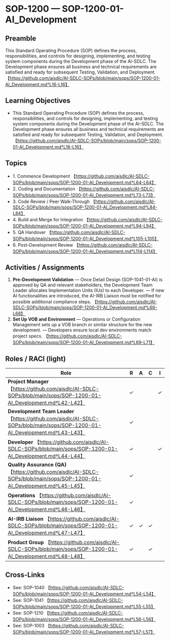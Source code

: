 # SOP-1200 — SOP-1200-01-AI\_Development

## Preamble
This Standard Operating Procedure (SOP) defines the process, responsibilities, and controls for designing, implementing, and testing system components during the Development phase of the AI-SDLC. The Development phase ensures all business and technical requirements are satisfied and ready for subsequent Testing, Validation, and Deployment. 【https://github.com/aisdlc/AI-SDLC-SOPs/blob/main/sops/SOP-1200-01-AI_Development.md†L16-L16】

## Learning Objectives
- This Standard Operating Procedure (SOP) defines the process, responsibilities, and controls for designing, implementing, and testing system components during the Development phase of the AI-SDLC. The Development phase ensures all business and technical requirements are satisfied and ready for subsequent Testing, Validation, and Deployment. 【https://github.com/aisdlc/AI-SDLC-SOPs/blob/main/sops/SOP-1200-01-AI_Development.md†L16-L16】

## Topics
- 1\. Commence Development 【https://github.com/aisdlc/AI-SDLC-SOPs/blob/main/sops/SOP-1200-01-AI_Development.md†L64-L64】
- 2\. Coding and Documentation 【https://github.com/aisdlc/AI-SDLC-SOPs/blob/main/sops/SOP-1200-01-AI_Development.md†L73-L73】
- 3\. Code Review / Peer Walk-Through 【https://github.com/aisdlc/AI-SDLC-SOPs/blob/main/sops/SOP-1200-01-AI_Development.md†L84-L84】
- 4\. Build and Merge for Integration 【https://github.com/aisdlc/AI-SDLC-SOPs/blob/main/sops/SOP-1200-01-AI_Development.md†L94-L94】
- 5\. QA Handover 【https://github.com/aisdlc/AI-SDLC-SOPs/blob/main/sops/SOP-1200-01-AI_Development.md†L105-L105】
- 6\. Post-Development Review 【https://github.com/aisdlc/AI-SDLC-SOPs/blob/main/sops/SOP-1200-01-AI_Development.md†L114-L114】

## Activities / Assignments
1) **Pre-Development Validation** — Once Detail Design (SOP-1041-01-AI) is approved by QA and relevant stakeholders, the Development Team Leader allocates Implementation Units (IUs) to each Developer. — If new AI functionalities are introduced, the AI-IRB Liaison must be notified for possible additional compliance steps. 【https://github.com/aisdlc/AI-SDLC-SOPs/blob/main/sops/SOP-1200-01-AI_Development.md†L66-L68】
2) **Set Up VOB and Environment** — Operations or Configuration Management sets up a VOB branch or similar structure for the new development. — Developers ensure local dev environments match project specs. 【https://github.com/aisdlc/AI-SDLC-SOPs/blob/main/sops/SOP-1200-01-AI_Development.md†L69-L71】

## Roles / RACI (light)
| Role | R | A | C | I |
|---|---|---|---|---|
| **Project Manager** 【https://github.com/aisdlc/AI-SDLC-SOPs/blob/main/sops/SOP-1200-01-AI_Development.md†L42-L42】 | ✓ |  |  | ✓ |
| **Development Team Leader** 【https://github.com/aisdlc/AI-SDLC-SOPs/blob/main/sops/SOP-1200-01-AI_Development.md†L43-L43】 | ✓ |  |  |  |
| **Developer** 【https://github.com/aisdlc/AI-SDLC-SOPs/blob/main/sops/SOP-1200-01-AI_Development.md†L44-L44】 | ✓ |  |  | ✓ |
| **Quality Assurance (QA)** 【https://github.com/aisdlc/AI-SDLC-SOPs/blob/main/sops/SOP-1200-01-AI_Development.md†L45-L45】 | ✓ |  |  |  |
| **Operations** 【https://github.com/aisdlc/AI-SDLC-SOPs/blob/main/sops/SOP-1200-01-AI_Development.md†L46-L46】 | ✓ |  |  |  |
| **AI-IRB Liaison** 【https://github.com/aisdlc/AI-SDLC-SOPs/blob/main/sops/SOP-1200-01-AI_Development.md†L47-L47】 | ✓ | ✓ | ✓ |  |
| **Product Group** 【https://github.com/aisdlc/AI-SDLC-SOPs/blob/main/sops/SOP-1200-01-AI_Development.md†L48-L48】 | ✓ |  | ✓ |  |

## Cross-Links
- See: SOP-1040 【https://github.com/aisdlc/AI-SDLC-SOPs/blob/main/sops/SOP-1200-01-AI_Development.md†L54-L54】
- See: SOP-1041 【https://github.com/aisdlc/AI-SDLC-SOPs/blob/main/sops/SOP-1200-01-AI_Development.md†L55-L55】
- See: SOP-1210 【https://github.com/aisdlc/AI-SDLC-SOPs/blob/main/sops/SOP-1200-01-AI_Development.md†L56-L56】
- See: SOP-1003 【https://github.com/aisdlc/AI-SDLC-SOPs/blob/main/sops/SOP-1200-01-AI_Development.md†L57-L57】
